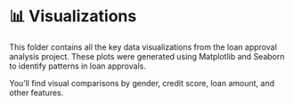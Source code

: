 # 📊 Visualizations

This folder contains all the key data visualizations from the loan approval analysis project. These plots were generated using Matplotlib and Seaborn to identify patterns in loan approvals.

You’ll find visual comparisons by gender, credit score, loan amount, and other features.
